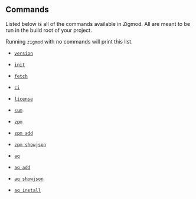 ## Commands
Listed below is all of the commands available in Zigmod. All are meant to be run in the build root of your project.

Running `zigmod` with no commands will print this list.

- [`version`](version.md)
- [`init`](init.md)
- [`fetch`](fetch.md)
- [`ci`](ci.md)
- [`license`](license_.md)
- [`sum`](sum.md)

- [`zpm`](zpm.md)
- [`zpm add`](zpm_add.md)
- [`zpm showjson`](zpm_showjson.md)

- [`aq`](aq.md)
- [`aq add`](aq_add.md)
- [`aq showjson`](aq_showjson.md)
- [`aq install`](aq_install.md)
